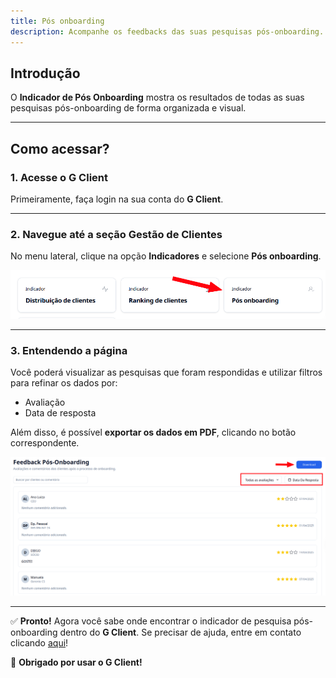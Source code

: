 ```yaml
---
title: Pós onboarding
description: Acompanhe os feedbacks das suas pesquisas pós-onboarding.
---
```


## Introdução

O **Indicador de Pós Onboarding** mostra os resultados de todas as suas pesquisas pós-onboarding de forma organizada e visual.

---

## Como acessar?

### 1. Acesse o G Client

Primeiramente, faça login na sua conta do **G Client**.

---

### 2. Navegue até a seção **Gestão de Clientes**

No menu lateral, clique na opção **Indicadores** e selecione **Pós onboarding**.

![Exemplo descrito acima](./img/post-onboarding/example-01.png)

---

### 3. Entendendo a página

Você poderá visualizar as pesquisas que foram respondidas e utilizar filtros para refinar os dados por:

- Avaliação
- Data de resposta

Além disso, é possível **exportar os dados em PDF**, clicando no botão correspondente.

![Exemplo descrito acima](./img/post-onboarding/example-02.png)

---

✅ **Pronto!** Agora você sabe onde encontrar o indicador de pesquisa pós-onboarding dentro do **G Client**. Se precisar de ajuda, entre em contato clicando [aqui](https://api.whatsapp.com/send?phone=5544997046569&text=Preciso%20de%20ajuda%20sobre%20um%20tutorial)!

🎉 **Obrigado por usar o G Client!**
